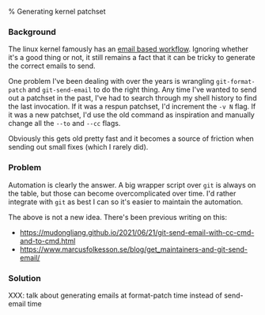 % Generating kernel patchset

### Background

The linux kernel famously has an [email based workflow][0]. Ignoring whether
it's a good thing or not, it still remains a fact that it can be tricky to
generate the correct emails to send.

One problem I've been dealing with over the years is wrangling
`git-format-patch` and `git-send-email` to do the right thing. Any time I've
wanted to send out a patchset in the past, I've had to search through my shell
history to find the last invocation. If it was a respun patchset, I'd increment
the `-v N` flag. If it was a new patchset, I'd use the old command as
inspiration and manually change all the `--to` and `--cc` flags.

Obviously this gets old pretty fast and it becomes a source of friction when
sending out small fixes (which I rarely did).

### Problem

Automation is clearly the answer. A big wrapper script over `git` is always
on the table, but those can become overcomplicated over time. I'd rather
integrate with `git` as best I can so it's easier to maintain the automation.

The above is not a new idea. There's been previous writing on this:

* https://mudongliang.github.io/2021/06/21/git-send-email-with-cc-cmd-and-to-cmd.html
* https://www.marcusfolkesson.se/blog/get_maintainers-and-git-send-email/

### Solution

XXX: talk about generating emails at format-patch time instead of send-email time


[0]: https://www.kernel.org/doc/html/latest/process/submitting-patches.html
